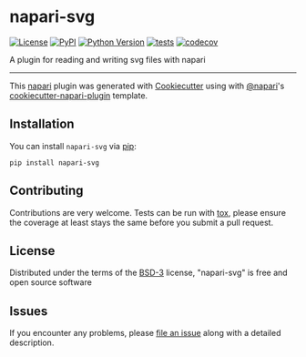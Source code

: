 # napari-svg

[![License](https://img.shields.io/pypi/l/napari-svg.svg?color=green)](https://github.com/napari/napari-svg/raw/master/LICENSE)
[![PyPI](https://img.shields.io/pypi/v/napari-svg.svg?color=green)](https://pypi.org/project/napari-svg)
[![Python Version](https://img.shields.io/pypi/pyversions/napari-svg.svg?color=green)](https://python.org)
[![tests](https://github.com/napari/napari-svg/workflows/tests/badge.svg)](https://github.com/napari/napari-svg/actions)
[![codecov](https://codecov.io/gh/napari/napari-svg/branch/master/graph/badge.svg)](https://codecov.io/gh/napari/napari-svg)

A plugin for reading and writing svg files with napari

----------------------------------

This [napari] plugin was generated with [Cookiecutter] using with [@napari]'s [cookiecutter-napari-plugin] template.

<!--
Don't miss the full getting started guide to set up your new package:
https://github.com/napari/cookiecutter-napari-plugin#getting-started

and review the napari docs for plugin developers:
https://napari.org/docs/plugins/index.html
-->

## Installation

You can install `napari-svg` via [pip]:

    pip install napari-svg

## Contributing

Contributions are very welcome. Tests can be run with [tox], please ensure
the coverage at least stays the same before you submit a pull request.

## License

Distributed under the terms of the [BSD-3] license,
"napari-svg" is free and open source software

## Issues

If you encounter any problems, please [file an issue] along with a detailed description.

[napari]: https://github.com/napari/napari
[Cookiecutter]: https://github.com/audreyr/cookiecutter
[@napari]: https://github.com/napari
[MIT]: http://opensource.org/licenses/MIT
[BSD-3]: http://opensource.org/licenses/BSD-3-Clause
[GNU GPL v3.0]: http://www.gnu.org/licenses/gpl-3.0.txt
[GNU LGPL v3.0]: http://www.gnu.org/licenses/lgpl-3.0.txt
[Apache Software License 2.0]: http://www.apache.org/licenses/LICENSE-2.0
[Mozilla Public License 2.0]: https://www.mozilla.org/media/MPL/2.0/index.txt
[cookiecutter-napari-plugin]: https://github.com/napari/cookiecutter-napari-plugin
[file an issue]: https://github.com/napari/napari-svg/issues
[napari]: https://github.com/napari/napari
[tox]: https://tox.readthedocs.io/en/latest/
[pip]: https://pypi.org/project/pip/
[PyPI]: https://pypi.org/
